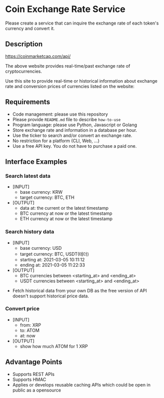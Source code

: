 # Coin Exchange Rate Service

Please create a service that can inquire the exchange rate of each token's currency and convert it.

## Description

https://coinmarketcap.com/api/

The above website provides real-time/past exchange rate of cryptocurrencies.

Use this site to provide real-time or historical information about exchange rate and conversion prices of currencies listed on the website:

## Requirements

- Code management: please use this repository
- Please provide `README.md` file to describe `how-to-use`
- Program language: please use Python, Javascript or Golang
- Store exchange rate and information in a database per hour.
- Use the ticker to search and/or convert an exchange rate.
- No restriction for a platform (CLI, Web, ...)
- Use a free API key. You do not have to purchase a paid one.

## Interface Examples

### Search latest data
- [INPUT]
  - base currency: KRW
  - target currency: BTC, ETH
- [OUTPUT]
  - data at: the current or the latest timestamp
  - BTC currency at now or the latest timestamp
  - ETH currency at now or the latest timestamp

### Search history data
- [INPUT]
  - base currency: USD
  - target currency: BTC, USDT(테더)
  - starting at: 2021-03-05 10:11:12
  - ending at: 2021-03-05 11:22:33
- [OUTPUT]
  - BTC currencies between <starting_at> and <ending_at>
  - USDT currencies between <starting_at> and <ending_at>

* Fetch historical data from your own DB as the free version of API doesn't support historical price data.

### Convert price
- [INPUT]
  - from: XRP
  - to: ATOM
  - at: now
- [OUTPUT]
  - show how much ATOM for 1 XRP

## Advantage Points
- Supports REST APIs
- Supports HMAC
- Applies or develops reusable caching APIs which could be open in public as a opensource
